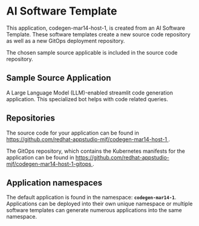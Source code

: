 # AI Software Template

This application, codegen-mar14-host-1, is created from an AI Software Template. These software templates create a new source code repository as well as a new GitOps deployment repository.

The chosen sample source applicable is included in the source code repository.

## Sample Source Application

A Large Language Model (LLM)-enabled streamlit code generation application. This specialized bot helps with code related queries.

## Repositories

The source code for your application can be found in [https://github.com/redhat-appstudio-mjf/codegen-mar14-host-1 ](https://github.com/redhat-appstudio-mjf/codegen-mar14-host-1 ).
 
The GitOps repository, which contains the Kubernetes manifests for the application can be found in 
[https://github.com/redhat-appstudio-mjf/codegen-mar14-host-1-gitops ](https://github.com/redhat-appstudio-mjf/codegen-mar14-host-1-gitops ). 

## Application namespaces 

The default application is found in the namespace: **`codegen-mar14-1`**. Applications can be deployed into their own unique namespace or multiple software templates can generate numerous applications into the same namespace.